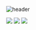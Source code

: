 ![header](https://capsule-render.vercel.app/api?type=waving&&color=random&height=300&section=header&text=Hello%20World!&fontColor=ffffff&fontSize=90&animation=fadeIn)



<img src="https://img.shields.io/badge/-Java-007396?style=for-the-badge"/>
<img src="https://img.shields.io/badge/-Spring-007396?style=for-the-badge&logo=Spring&logoColor=#6DB33F"/>
<img src="https://img.shields.io/badge/-SpringBoot-007396?style=for-the-badge&logo=Spring Boot&logoColor=#6DB33F"/>
